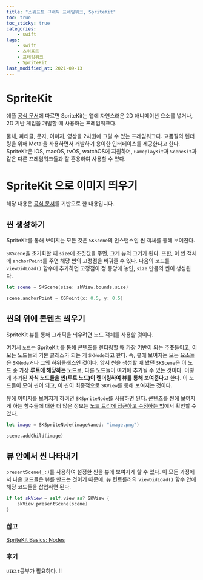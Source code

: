 ```yaml
---
title: "스위프트 그래픽 프레임워크, SpriteKit"
toc: true
toc_sticky: true
categories:
    - swift
tags:
    - swift
    - 스위프트
    - 프레임워크
    - SpriteKit
last_modified_at: 2021-09-13
---
```


# SpriteKit

애플 [공식 문서](https://developer.apple.com/documentation/spritekit/)에 따르면 SpriteKit는 앱에 자연스러운 2D 애니메이션 요소를 넣거나, 2D 기반 게임을 개발할 때 사용하는 프레임워크다.

물체, 파티클, 문자, 이미지, 영상을 2차원에 그릴 수 있는 프레임워크다. 고품질의 렌더링을 위해 Metal을 사용하면서 개발하기 용이한 인터페이스를 제공한다고 한다. SpriteKit은 iOS, macOS, tvOS, watchOS에 지원하며, `GameplayKit`과 `SceneKit`과 같은 다른 프레임워크들과 잘 혼용하여 사용할 수 있다.


# SpriteKit 으로 이미지 띄우기

해당 내용은 [공식 문서](https://developer.apple.com/documentation/spritekit/drawing_spritekit_content_in_a_view)를 기반으로 한 내용입니다.

## 씬 생성하기

SpriteKit를 통해 보여지는 모든 것은 `SKScene`의 인스턴스인 씬 객체를 통해 보여진다.

`SKScene`을 초기화할 때 `size`에 초깃값을 주면, 그게 뷰의 크기가 된다. 또한, 이 씬 객체에 `anchorPoint`를 주면 해당 씬의 고정점을 바꿔줄 수 있다. 다음의 코드를 `viewDidLoad()` 함수에 추가하면 고정점이 정 중앙에 놓인, `size` 만큼의 씬이 생성된다.

```swift
let scene = SKScene(size: skView.bounds.size)

scene.anchorPoint = CGPoint(x: 0.5, y: 0.5)
```

## 씬의 위에 콘텐츠 씌우기

SpriteKit 뷰를 통해 그래픽을 띄우려면 노드 객체를 사용할 것이다.

여기서 `노드`는 SpriteKit 를 통해 콘텐츠를 렌더링할 때 가장 기반이 되는 주춧돌이고, 이 모든 노드들의 기본 클래스가 되는 게 `SKNode`라고 한다. 즉, 뷰에 보여지는 모든 요소들은 `SKNode`거나 그의 하위클래스인 것이다. 앞서 씬을 생성할 때 봤던 `SKScene`은 이 노드 중 가장 **루트에 해당하는 노드**로, 다른 노드들이 여기에 추가될 수 있는 것이다. 이렇게 추가된 **자식 노드들을 씬(루트 노드)이 렌더링하여 뷰를 통해 보여준다**고 한다. 이 노드들이 모여 씬이 되고, 이 씬이 최종적으로 `SKView`를 통해 보여지는 것이다.

뷰에 이미지를 보여지게 하려면 `SKSpriteNode`를 사용하면 된다. 콘텐츠를 씬에 보여지게 하는 함수들에 대한 더 많은 정보는 [노드 트리에 접근하고 수정하는 법](https://developer.apple.com/documentation/spritekit/sknode/accessing_and_modifying_the_node_tree)에서 확인할 수 있다.

```swift
let image = SKSpriteNode(imageNamed: "image.png")

scene.addChild(image)
```

## 뷰 안에서 씬 나타내기

`presentScene(_:)`를 사용하여 설정한 씬을 뷰에 보여지게 할 수 있다. 이 모든 과정에서 나온 코드들은 뷰를 만드는 것이기 때문에, 뷰 컨트롤러의 `viewDidLoad()` 함수 안에 해당 코드들을 삽입하면 된다.

```swift
if let skView = self.view as? SKView {
	skView.presentScene(scene)
}
```


### 참고

[SpriteKit Basics: Nodes](https://code.tutsplus.com/tutorials/spritekit-basics-nodes--cms-28785)

### 후기

`UIKit`공부가 필요하다..!!
